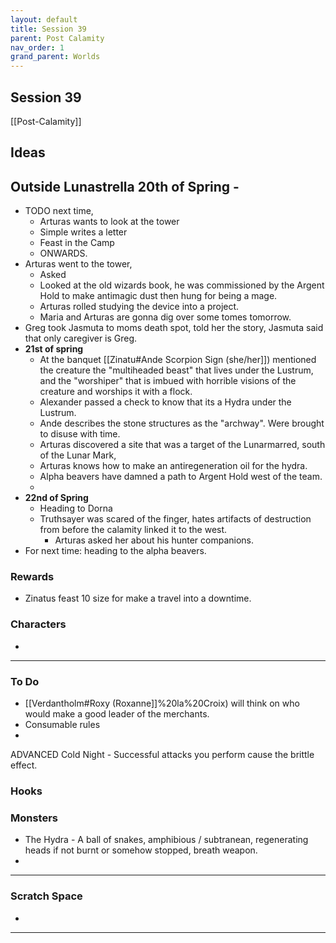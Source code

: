 ```yaml
---
layout: default
title: Session 39
parent: Post Calamity
nav_order: 1
grand_parent: Worlds
---
```

## Session 39
[[Post-Calamity]]

## Ideas

## Outside Lunastrella 20th of Spring -
* TODO next time,
	* Arturas wants to look at the tower
	* Simple writes a letter
	* Feast in the Camp
	* ONWARDS.
* Arturas went to the tower,
	* Asked 
	* Looked at the old wizards book, he was commissioned by the Argent Hold to make antimagic dust then hung for being a mage. 
	* Arturas rolled studying the device into a project. 
	* Maria and Arturas are gonna dig over some tomes tomorrow.
* Greg took Jasmuta to moms death spot, told her the story, Jasmuta said that only caregiver is Greg.
* **21st of spring**
	* At the banquet [[Zinatu#Ande Scorpion Sign (she/her]])  mentioned the creature the "multiheaded beast" that lives under the Lustrum, and the "worshiper" that is imbued with horrible visions of the creature and worships it with a flock. 
	* Alexander passed a check to know that its a Hydra under the Lustrum.
	* Ande describes the stone structures as the "archway". Were brought to disuse with time. 
	* Arturas discovered a site that was a target of the Lunarmarred, south of the Lunar Mark, 
	* Arturas knows how to make an antiregeneration oil for the hydra.
	* Alpha beavers have damned a path to Argent Hold west of the team.
	* 
* **22nd of Spring**
	* Heading to Dorna
	* Truthsayer was scared of the finger, hates artifacts of destruction from before the calamity linked it to the west. 
		* Arturas asked her about his hunter companions. 
* For next time: heading to the alpha beavers. 
### Rewards
* Zinatus feast 10 size for make a travel into a downtime.

### Characters
* 
 ---

### To Do

* [[Verdantholm#Roxy (Roxanne]]%20la%20Croix) will think on who would make a good leader of the merchants.
* Consumable rules
* 

ADVANCED Cold Night - Successful attacks you perform cause the brittle effect.

### Hooks

### Monsters
* The Hydra - A ball of snakes, amphibious / subtranean, regenerating heads if not burnt or somehow stopped, breath weapon.
* 




---

### Scratch Space
* 







---